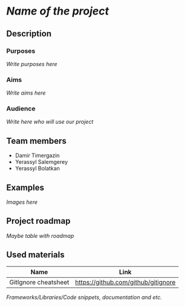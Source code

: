 # *Name of the project*

## Description

### Purposes

*Write purposes here*

### Aims

*Write aims here*

### Audience

*Write here who will use our project*

## Team members

- Damir Timergazin
- Yerassyl Salemgerey
- Yerassyl Bolatkan

## Examples

*Images here*

## Project roadmap

*Maybe table with roadmap*

## Used materials

| Name | Link |
|------|------|
| GitIgnore cheatsheet | <https://github.com/github/gitignore> |

*Frameworks/Libraries/Code snippets, documentation and etc.*
